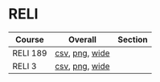 # RELI

| Course | Overall | Section |
| ------ | ------- | ------- |
| RELI 189 | [csv](https://github.com/UCSD-Historical-Enrollment-Data/2023Spring/blob/main/overall/RELI%20189.csv), [png](https://raw.githubusercontent.com/UCSD-Historical-Enrollment-Data/2023Spring/main/plot_overall/RELI%20189.png), [wide](https://raw.githubusercontent.com/UCSD-Historical-Enrollment-Data/2023Spring/main/plot_overall_wide/RELI%20189.png) |  |
| RELI 3 | [csv](https://github.com/UCSD-Historical-Enrollment-Data/2023Spring/blob/main/overall/RELI%203.csv), [png](https://raw.githubusercontent.com/UCSD-Historical-Enrollment-Data/2023Spring/main/plot_overall/RELI%203.png), [wide](https://raw.githubusercontent.com/UCSD-Historical-Enrollment-Data/2023Spring/main/plot_overall_wide/RELI%203.png) |  |
